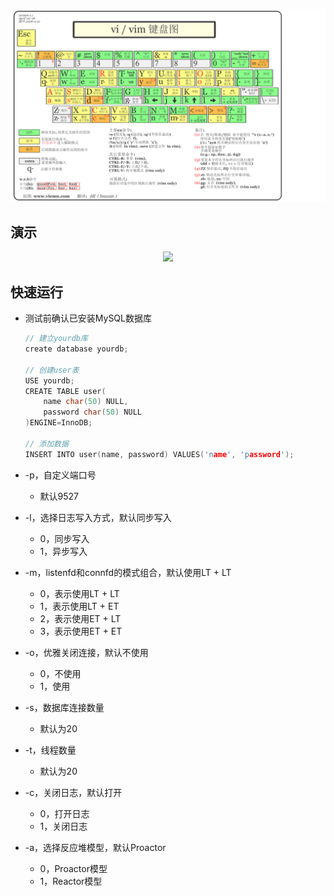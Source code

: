 ![vim快捷键](.\vim快捷键.png)

演示
----------

<div align=center><img src="https://github.com/qinguoyi/TinyWebServer/blob/master/root/login.gif" height="429"/> </div>



快速运行
------------

* 测试前确认已安装MySQL数据库

    ```C++
    // 建立yourdb库
    create database yourdb;

    // 创建user表
    USE yourdb;
    CREATE TABLE user(
        name char(50) NULL,
        password char(50) NULL
    )ENGINE=InnoDB;

    // 添加数据
    INSERT INTO user(name, password) VALUES('name', 'password');
    ```

* -p，自定义端口号
	
	* 默认9527
* -l，选择日志写入方式，默认同步写入
	* 0，同步写入
	* 1，异步写入
* -m，listenfd和connfd的模式组合，默认使用LT + LT
	* 0，表示使用LT + LT
	* 1，表示使用LT + ET
    * 2，表示使用ET + LT
    * 3，表示使用ET + ET
* -o，优雅关闭连接，默认不使用
	* 0，不使用
	* 1，使用
* -s，数据库连接数量
	
	* 默认为20
* -t，线程数量
	
	* 默认为20
* -c，关闭日志，默认打开
	* 0，打开日志
	* 1，关闭日志
* -a，选择反应堆模型，默认Proactor
	* 0，Proactor模型
	* 1，Reactor模型

